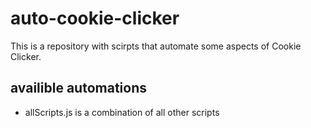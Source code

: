 # auto-cookie-clicker
This is a repository with scirpts that automate some aspects of Cookie Clicker.
## availible automations
- allScripts.js is a combination of all other scripts
